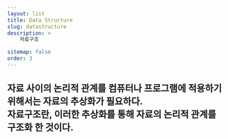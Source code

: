 ```yaml
---
layout: list
title: Data Structure
slug: datastructure
description: > 
    자료구조

sitemap: false
order: 3
---
```


자료 사이의 논리적 관계를 컴퓨터나 프로그램에 적용하기 위해서는 자료의 추상화가 필요하다.  
자료구조란, 이러한 추상화를 통해 자료의 논리적 관계를 구조화 한 것이다.  
---
